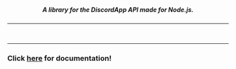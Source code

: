 <p align="center">
    <img alt="" src="https://cdn.discordapp.com/attachments/242256958248321024/250175749670174721/unknown.png">
    <h5 align="center">A library for the DiscordApp API made for Node.js.</h5>
</p>
<hr>
<p align="center">
    <a href="https://discord.gg/YRsNzVF"><img alt="" src="https://img.shields.io/badge/discordnode-join%20us!-blue.svg?style=flat-square"></a>
    <a href="https://node.js.com/package/discord-node"><img alt="" src="https://img.shields.io/npm/dm/discord-node.svg?style=flat-square"></a>
    <a href="https://node.js.com/package/discord-node"><img alt="" src="https://img.shields.io/npm/v/discord-node.svg?maxAge=3600&style=flat-square"></a>
    <a href="https://travis-ci.org/FlanScarlet/discord-node"><img alt="" src="https://img.shields.io/travis/FlanScarlet/discord-node.svg?style=flat-square"></a>
</p>
<hr>

### Click [here](https://github.com/suiika/discordnode/tree/master/docs/README.md) for documentation!
